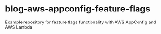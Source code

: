# blog-aws-appconfig-feature-flags
Example repository for feature flags functionality with AWS AppConfig and AWS Lambda
